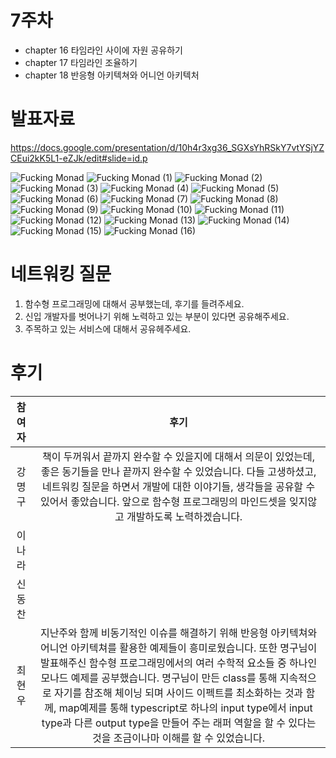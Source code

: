 # 7주차

- chapter 16 타임라인 사이에 자원 공유하기
- chapter 17 타임라인 조율하기
- chapter 18 반응형 아키텍쳐와 어니언 아키텍처

# 발표자료
https://docs.google.com/presentation/d/10h4r3xg36_SGXsYhRSkY7vtYSjYZCEui2kK5L1-eZJk/edit#slide=id.p

![Fucking Monad](https://github.com/Fn-Programming-Study/Fn-Programming-Record/assets/2849255/ebb6c913-637b-4693-96a2-a4ee2bb52023)
![Fucking Monad (1)](https://github.com/Fn-Programming-Study/Fn-Programming-Record/assets/2849255/b0eb87d0-c390-485f-84c0-fa1f9d7f9237)
![Fucking Monad (2)](https://github.com/Fn-Programming-Study/Fn-Programming-Record/assets/2849255/98793ea7-617b-4aca-a304-15074463d782)
![Fucking Monad (3)](https://github.com/Fn-Programming-Study/Fn-Programming-Record/assets/2849255/874a6539-a5be-42af-abf0-7779a23a12c0)
![Fucking Monad (4)](https://github.com/Fn-Programming-Study/Fn-Programming-Record/assets/2849255/485f262a-df75-48ee-8abc-8f22fe87a4a2)
![Fucking Monad (5)](https://github.com/Fn-Programming-Study/Fn-Programming-Record/assets/2849255/abe55c76-9585-4f58-839c-f71930e79c3d)
![Fucking Monad (6)](https://github.com/Fn-Programming-Study/Fn-Programming-Record/assets/2849255/3d8018a1-fae9-4ed0-b6cd-00e0ee492170)
![Fucking Monad (7)](https://github.com/Fn-Programming-Study/Fn-Programming-Record/assets/2849255/e954dfda-eaaf-4b64-972c-6c71ba9e509d)
![Fucking Monad (8)](https://github.com/Fn-Programming-Study/Fn-Programming-Record/assets/2849255/bad5f705-09af-4dc3-bf66-b8f2b01b84cd)
![Fucking Monad (9)](https://github.com/Fn-Programming-Study/Fn-Programming-Record/assets/2849255/faf37cd2-7a52-4e11-9c9a-ccdfd1141aa1)
![Fucking Monad (10)](https://github.com/Fn-Programming-Study/Fn-Programming-Record/assets/2849255/ef09c766-f2b8-4291-96ae-6d5c2790bef1)
![Fucking Monad (11)](https://github.com/Fn-Programming-Study/Fn-Programming-Record/assets/2849255/eacc2409-c97c-48b5-af08-021b32fc8d17)
![Fucking Monad (12)](https://github.com/Fn-Programming-Study/Fn-Programming-Record/assets/2849255/5550f3f7-547f-4791-9619-0334ee4ad2b6)
![Fucking Monad (13)](https://github.com/Fn-Programming-Study/Fn-Programming-Record/assets/2849255/183988b1-6eec-4e02-b9b7-d35078e62b6a)
![Fucking Monad (14)](https://github.com/Fn-Programming-Study/Fn-Programming-Record/assets/2849255/142b711d-695e-4343-9c4c-400419546c73)
![Fucking Monad (15)](https://github.com/Fn-Programming-Study/Fn-Programming-Record/assets/2849255/02000e59-026f-4cd2-87c8-700a36b066d6)
![Fucking Monad (16)](https://github.com/Fn-Programming-Study/Fn-Programming-Record/assets/2849255/eb03025b-0913-46c9-968f-5b03a79f10d2)




# 네트워킹 질문

1. 함수형 프로그래밍에 대해서 공부했는데, 후기를 들려주세요.
2. 신입 개발자를 벗어나기 위해 노력하고 있는 부분이 있다면 공유해주세요.
3. 주목하고 있는 서비스에 대해서 공유헤주세요.

# 후기

| 참여자 |                                                                                                                                                                                                                                               후기                                                                                                                                                                                                                                                |
| :----: | :-----------------------------------------------------------------------------------------------------------------------------------------------------------------------------------------------------------------------------------------------------------------------------------------------------------------------------------------------------------------------------------------------------------------------------------------------------------------------------------------------: |
| 강명구 | 책이 두꺼워서 끝까지 완수할 수 있을지에 대해서 의문이 있었는데, 좋은 동기들을 만나 끝까지 완수할 수 있었습니다. 다들 고생하셨고, 네트워킹 질문을 하면서 개발에 대한 이야기들, 생각들을 공유할 수 있어서 좋았습니다. 앞으로 함수형 프로그래밍의 마인드셋을 잊지않고 개발하도록 노력하겠습니다.                                                                                                                                                                                                                                                                                                                                                                                                                                                                                                 |
| 이나라 |                                                                                                                                                                                                                                                                                                                                                                                                                                                                                                   |
| 신동찬 |                                                                                                                                                                                                                                                                                                                                                                                                                                                                                                   |
| 최현우 | 지난주와 함께 비동기적인 이슈를 해결하기 위해 반응형 아키텍쳐와 어니언 아키텍쳐를 활용한 예제들이 흥미로웠습니다. 또한 명구님이 발표해주신 함수형 프로그래밍에서의 여러 수학적 요소들 중 하나인 모나드 예제를 공부했습니다. 명구님이 만든 class를 통해 지속적으로 자기를 참조해 체이닝 되며 사이드 이펙트를 최소화하는 것과 함께, map예제를 통해 typescript로 하나의 input type에서 input type과 다른 output type을 만들어 주는 래퍼 역할을 할 수 있다는 것을 조금이나마 이해를 할 수 있었습니다. |
